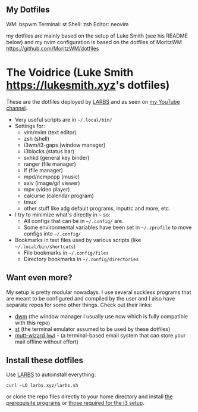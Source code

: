 ## My Dotfiles

WM: bspwm 
Terminal: st 
Shell: zsh 
Editor: neovim

my dotfiles are mainly based on the setup of Luke Smith (see his README below)
and my nvim configuration is based on the dotfiles of MoritzWM <https://github.com/MoritzWM/dotfiles>

# The Voidrice (Luke Smith <https://lukesmith.xyz>'s dotfiles)

These are the dotfiles deployed by [LARBS](https://larbs.xyz) and as seen on [my YouTube channel](https://youtube.com/c/lukesmithxyz).

- Very useful scripts are in `~/.local/bin/`
- Settings for:
	- vim/nvim (text editor)
	- zsh (shell)
	- i3wm/i3-gaps (window manager)
	- i3blocks (status bar)
	- sxhkd (general key binder)
	- ranger (file manager)
	- lf (file manager)
	- mpd/ncmpcpp (music)
	- sxiv (image/gif viewer)
	- mpv (video player)
	- calcurse (calendar program)
	- tmux
	- other stuff like xdg default programs, inputrc and more, etc.
- I try to minimize what's directly in `~` so:
	- All configs that can be in `~/.config/` are.
	- Some environmental variables have been set in `~/.zprofile` to move configs into `~/.config/`
- Bookmarks in text files used by various scripts (like `~/.local/bin/shortcuts`)
	- File bookmarks in `~/.config/files`
	- Directory bookmarks in `~/.config/directories`

## Want even more?

My setup is pretty modular nowadays.
I use several suckless programs that are meant to be configured and compiled by the user and I also have separate repos for some other things.
Check out their links:

- [dwm](https://github.com/lukesmithxyz/dwm) (the window manager I usually use now which is fully compatible with this repo)
- [st](https://github.com/lukesmithxyz/st) (the terminal emulator assumed to be used by these dotfiles)
- [mutt-wizard (`mw`)](https://github.com/lukesmithxyz/mutt-wizard) - (a terminal-based email system that can store your mail offline without effort)

## Install these dotfiles

Use [LARBS](https://larbs.xyz) to autoinstall everything:

```
curl -LO larbs.xyz/larbs.sh
```

or clone the repo files directly to your home directory and install [the prerequisite programs](https://github.com/LukeSmithxyz/LARBS/blob/master/progs.csv) or [those required for the i3 setup](https://github.com/LukeSmithxyz/LARBS/blob/master/legacy.csv).
